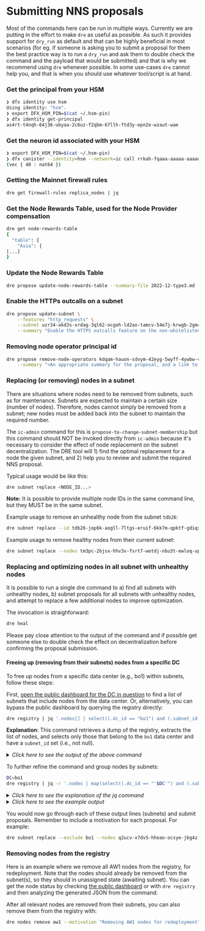 # Submitting NNS proposals

Most of the commands here can be run in multiple ways. Currently we are putting in the effort to make `dre` as useful as possible. As such it provides support for `dry_run` as default and that can be highly beneficial in most scenarios (for eg. if someone is asking you to submit a proposal for them the best practice way is to run a `dry_run` and ask them to double check the command and the payload that would be submitted) and that is why we recommend using `dre` whenever possible. In some use-cases `dre` cannot help you, and that is when you should use whatever tool/script is at hand.

### Get the principal from your HSM

```bash
❯ dfx identity use hsm
Using identity: "hsm".
❯ export DFX_HSM_PIN=$(cat ~/.hsm-pin)
❯ dfx identity get-principal
as4rt-t4nqh-64j36-ubyaa-2c6uz-f2qbm-67llh-ftd3y-epn2e-wzaut-wae
```

### Get the neuron id associated with your HSM

```bash
❯ export DFX_HSM_PIN=$(cat ~/.hsm-pin)
❯ dfx canister --identity=hsm --network=ic call rrkah-fqaaa-aaaaa-aaaaq-cai get_neuron_ids '()'
(vec { 40 : nat64 })
```

### Getting the Mainnet firewall rules

```bash
dre get firewall-rules replica_nodes | jq
```

### Get the Node Rewards Table, used for the Node Provider compensation

```bash
dre get node-rewards-table
{
  "table": {
    "Asia": {
[...]
}
```

### Update the Node Rewards Table

```bash
dre propose update-node-rewards-table --summary-file 2022-12-type3.md --updated-node-rewards "$(cat 2022-12-type3-rewards.json | jq -c)"
```

### Enable the HTTPs outcalls on a subnet

```bash
dre propose update-subnet \
	--features "http_requests" \
	--subnet uzr34-akd3s-xrdag-3ql62-ocgoh-ld2ao-tamcv-54e7j-krwgb-2gm4z-oqe \
	--summary "Enable the HTTPS outcalls feature on the non-whitelisted uzr34 subnet so that the exchange rate canister can query exchange rate data."
```

### Removing node operator principal id

```bash
dre propose remove-node-operators kdqam-hauon-sdvym-42eyg-5wyff-4ywbw-v6iij-2sw2z-bu4rj-ejusn-jae \
    --summary "<An appropriate summary for the proposal, and a link to the forum post for further discussion, if possible>"
```

### Replacing (or removing) nodes in a subnet

There are situations where nodes need to be removed from subnets, such as for maintenance. Subnets are expected to maintain a certain size (number of nodes). Therefore, nodes cannot simply be removed from a subnet; new nodes must be added back into the subnet to maintain the required number.

The `ic-admin` command for this is `propose-to-change-subnet-membership` but this command should NOT be invoked directly from `ic-admin` because it's necessary to consider the effect of node replacement on the subnet decentralization.
The DRE tool will 1) find the optimal replacement for a node the given subnet, and 2) help you to review and submit the required NNS proposal.

Typical usage would be like this:

```bash
dre subnet replace <NODE_ID...>
```

**Note:** It is possible to provide multiple node IDs in the same command line, but they MUST be in the same subnet.

Example usage to remove an unhealthy node from the subnet `tdb26`:

```bash
dre subnet replace --id tdb26-jop6k-aogll-7ltgs-eruif-6kk7m-qpktf-gdiqx-mxtrf-vb5e6-eqe
```

Example usage to remove healthy nodes from their current subnet:

```bash
dre subnet replace --nodes tm3pc-2bjsx-hhv3v-fsrt7-wotdj-nbu3t-ewloq-uporp-tacou-lupdn-oae 5iihd-fkroy-ow5zp-hlvwz-bsgbl-mecta-kxubm-6adxr-ckcu6-prsus-fqe --motivation "Removing nodes for redeployment. Link to the forum post: https://forum.dfinity.org/...."
```

### Replacing and optimizing nodes in all subnet with unhealthy nodes

It is possible to run a single dre command to a) find all subnets with unhealthy nodes, b) subnet proposals for all subnets with unhealthy nodes, and attempt to replace a few additional nodes to improve optimization.

The invocation is straighforward:

```bash
dre heal
```

Please pay close attention to the output of the command and if possible get someone else to double check the effect on decentralization before confirming the proposal submission.

#### Freeing up (removing from their subnets) nodes from a specific DC

To free up nodes from a specific data center (e.g., bo1) within subnets, follow these steps:

First, [open the public dashboard for the DC in question](https://dashboard.internetcomputer.org/center/bo1) to find a list of subnets that include nodes from the data center. Or, alternatively, you can bypass the public dashboard by querying the registry directly:

```bash
dre registry | jq '.nodes[] | select((.dc_id == "bo1") and (.subnet_id != null))'
```
**Explanation**: This command retrieves a dump of the registry, extracts the list of nodes, and selects only those that belong to the `bo1` data center and have a `subnet_id` set (i.e., not null).

<details>
  <summary><i>Click here to see the output of the above command</i></summary>
  ```json
  {
    "node_id": "4jtgm-ywxcc-xh3o3-x2omx-tgmdm-gobca-agb3a-alvw4-dhmyn-khis6-xae",
    "xnet": {
      "ip_addr": "2600:c0d:3002:4:6801:dfff:fee7:5ae8",
      "port": 2497
    },
    "http": {
      "ip_addr": "2600:c0d:3002:4:6801:dfff:fee7:5ae8",
      "port": 8080
    },
    "node_operator_id": "ut325-qbq5v-fli2f-e2a5h-qapdd-fsuyv-xej2j-ogvux-i3fc2-5nj3a-2ae",
    "chip_id": null,
    "hostos_version_id": "2e269c77aa2f6b2353ddad6a4ac3d5ddcac196b1",
    "public_ipv4_config": null,
    "subnet_id": "nl6hn-ja4yw-wvmpy-3z2jx-ymc34-pisx3-3cp5z-3oj4a-qzzny-jbsv3-4qe",
    "dc_id": "bo1",
    "node_provider_id": "lq5ra-f4ibl-t7wpy-hennc-m4eb7-tnfxe-eorgd-onpsl-wervo-7chjj-6qe",
    "status": "Healthy"
  }
  {
    "node_id": "af7ti-auyik-jfsne-tljmz-6purg-2msmy-jw34z-b4ie3-abk5f-h23xt-zae",
    "xnet": {
      "ip_addr": "2600:c0d:3002:4:6801:19ff:fe8c:de47",
      "port": 2497
    },
    "http": {
      "ip_addr": "2600:c0d:3002:4:6801:19ff:fe8c:de47",
      "port": 8080
    },
    "node_operator_id": "ut325-qbq5v-fli2f-e2a5h-qapdd-fsuyv-xej2j-ogvux-i3fc2-5nj3a-2ae",
    "chip_id": null,
    "hostos_version_id": "2e269c77aa2f6b2353ddad6a4ac3d5ddcac196b1",
    "public_ipv4_config": null,
    "subnet_id": "w4rem-dv5e3-widiz-wbpea-kbttk-mnzfm-tzrc7-svcj3-kbxyb-zamch-hqe",
    "dc_id": "bo1",
    "node_provider_id": "lq5ra-f4ibl-t7wpy-hennc-m4eb7-tnfxe-eorgd-onpsl-wervo-7chjj-6qe",
    "status": "Healthy"
  }
  {
    "node_id": "fd5e4-a2xzl-lxu7m-kjvn6-2arnt-jghro-rdrgx-zvvkd-j2hza-pbwl4-5qe",
    "xnet": {
      "ip_addr": "2600:c0d:3002:4:6801:94ff:fec9:6b",
      "port": 2497
    },
    "http": {
      "ip_addr": "2600:c0d:3002:4:6801:94ff:fec9:6b",
      "port": 8080
    },
    "node_operator_id": "ut325-qbq5v-fli2f-e2a5h-qapdd-fsuyv-xej2j-ogvux-i3fc2-5nj3a-2ae",
    "chip_id": null,
    "hostos_version_id": "2e269c77aa2f6b2353ddad6a4ac3d5ddcac196b1",
    "public_ipv4_config": null,
    "subnet_id": "tdb26-jop6k-aogll-7ltgs-eruif-6kk7m-qpktf-gdiqx-mxtrf-vb5e6-eqe",
    "dc_id": "bo1",
    "node_provider_id": "lq5ra-f4ibl-t7wpy-hennc-m4eb7-tnfxe-eorgd-onpsl-wervo-7chjj-6qe",
    "status": "Healthy"
  }
  {
    "node_id": "q2ucv-x7dv5-hheao-ocsye-jbg4z-enm75-ss62d-ehqhj-zwwm3-cap5q-tqe",
    "xnet": {
      "ip_addr": "2600:c0d:3002:4:6801:bcff:fee7:4008",
      "port": 2497
    },
    "http": {
      "ip_addr": "2600:c0d:3002:4:6801:bcff:fee7:4008",
      "port": 8080
    },
    "node_operator_id": "ut325-qbq5v-fli2f-e2a5h-qapdd-fsuyv-xej2j-ogvux-i3fc2-5nj3a-2ae",
    "chip_id": null,
    "hostos_version_id": "2e269c77aa2f6b2353ddad6a4ac3d5ddcac196b1",
    "public_ipv4_config": null,
    "subnet_id": "io67a-2jmkw-zup3h-snbwi-g6a5n-rm5dn-b6png-lvdpl-nqnto-yih6l-gqe",
    "dc_id": "bo1",
    "node_provider_id": "lq5ra-f4ibl-t7wpy-hennc-m4eb7-tnfxe-eorgd-onpsl-wervo-7chjj-6qe",
    "status": "Healthy"
  }
  ```
</details>

To further refine the command and group nodes by subnets:
```bash
DC=bo1
dre registry | jq -r '.nodes | map(select((.dc_id == "'$DC'") and (.subnet_id != null))) | group_by(.subnet_id) | map("dre subnet replace --exclude '$DC' --nodes \([.[].node_id] | join(" "))") | .[]'
```

<details>
<summary><i>Click here to see the explanation of the jq command</i></summary>

1.  **`-r` (raw output):**

    -   This option tells `jq` to output raw strings instead of JSON-formatted strings. This is particularly useful when you want to generate command-line strings like the one you're creating.
2.  **`.nodes`:**

    -   This accesses the `nodes` array in the JSON structure.
3.  **`map(select((.dc_id == "bo1") and (.subnet_id != null)))`:**

    -   This filters the nodes array. It keeps only the nodes where `dc_id` is `"bo1"` and `subnet_id` is not `null`. `map` applies this filter to each element of the array.
4.  **`group_by(.subnet_id)`:**

    -   This groups the filtered nodes by their `subnet_id`. The result is an array of arrays, where each inner array contains nodes that share the same `subnet_id`.
5.  **`map("dre subnet replace --exclude '$DC' --nodes \([.[].node_id] | join(" "))")`:**

    -   This `map` applies a transformation to each group (each inner array).
    -   The transformation constructs a string that starts with `"dre subnet replace --exclude '$DC' --nodes "`.
    -   `\([.[].node_id] | join(" "))`:
        -   `.[].node_id` accesses the `node_id` of each node in the current group.
        -   `join(" ")` joins all the `node_id`s into a single string separated by spaces.
    -   The result is a string for each subnet that lists all its nodes.
6.  **`.[]`:**

    -   This unwraps the array of strings created by the previous `map` step into individual strings. This means the output will be a list of commands, one per line.
</details>

<details>
<summary><i>Click here to see the example output</i></summary>
```
dre subnet replace --exclude bo1 --nodes q2ucv-x7dv5-hheao-ocsye-jbg4z-enm75-ss62d-ehqhj-zwwm3-cap5q-tqe
dre subnet replace --exclude bo1 --nodes 4jtgm-ywxcc-xh3o3-x2omx-tgmdm-gobca-agb3a-alvw4-dhmyn-khis6-xae
dre subnet replace --exclude bo1 --nodes fd5e4-a2xzl-lxu7m-kjvn6-2arnt-jghro-rdrgx-zvvkd-j2hza-pbwl4-5qe
dre subnet replace --exclude bo1 --nodes af7ti-auyik-jfsne-tljmz-6purg-2msmy-jw34z-b4ie3-abk5f-h23xt-zae
```
</details>

You would now go through each of these output lines (subnets) and submit proposals. Remember to include a motivation for each proposal. For example:

```bash
dre subnet replace --exclude bo1 --nodes q2ucv-x7dv5-hheao-ocsye-jbg4z-enm75-ss62d-ehqhj-zwwm3-cap5q-tqe --motivation "Removing BO1 nodes for maintenance"
```

### Removing nodes from the registry

Here is an example where we remove all AW1 nodes from the registry, for redeployment. Note that the nodes should already be removed from the subnet(s), so they should in unassigned state (awaiting subnet).
You can get the node status by checking [the public dashboard](https://dashboard.internetcomputer.org/center/aw1) or with `dre registry` and then analyzing the generated JSON from the command.

After all relevant nodes are removed from their subnets, you can also remove them from the registry with:

```bash
dre nodes remove aw1 --motivation "Removing AW1 nodes for redeployment"
```
